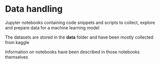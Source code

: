 # Data handling

Jupyter notebooks containing code snippets and scripts to collect, explore and prepare data for a machine learning model

The datasets are stored in the **data** folder and have been mostly collected from kaggle

Information on notebooks have been described in those notebooks themselves